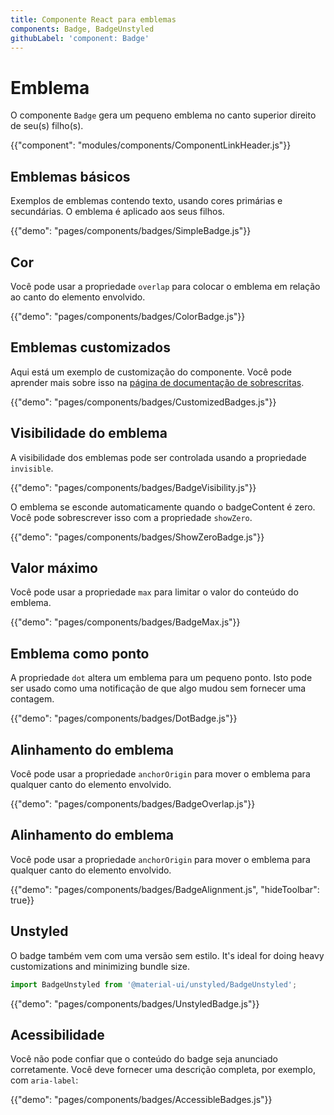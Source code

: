 ```yaml
---
title: Componente React para emblemas
components: Badge, BadgeUnstyled
githubLabel: 'component: Badge'
---
```


# Emblema

<p class="description">O componente <code>Badge</code> gera um pequeno emblema no canto superior direito de seu(s) filho(s).</p>

{{"component": "modules/components/ComponentLinkHeader.js"}}

## Emblemas básicos

Exemplos de emblemas contendo texto, usando cores primárias e secundárias. O emblema é aplicado aos seus filhos.

{{"demo": "pages/components/badges/SimpleBadge.js"}}

## Cor

Você pode usar a propriedade `overlap` para colocar o emblema em relação ao canto do elemento envolvido.

{{"demo": "pages/components/badges/ColorBadge.js"}}

## Emblemas customizados

Aqui está um exemplo de customização do componente. Você pode aprender mais sobre isso na [página de documentação de sobrescritas](/customization/how-to-customize/).

{{"demo": "pages/components/badges/CustomizedBadges.js"}}

## Visibilidade do emblema

A visibilidade dos emblemas pode ser controlada usando a propriedade `invisible`.

{{"demo": "pages/components/badges/BadgeVisibility.js"}}

O emblema se esconde automaticamente quando o badgeContent é zero. Você pode sobrescrever isso com a propriedade `showZero`.

{{"demo": "pages/components/badges/ShowZeroBadge.js"}}

## Valor máximo

Você pode usar a propriedade `max` para limitar o valor do conteúdo do emblema.

{{"demo": "pages/components/badges/BadgeMax.js"}}

## Emblema como ponto

A propriedade `dot` altera um emblema para um pequeno ponto. Isto pode ser usado como uma notificação de que algo mudou sem fornecer uma contagem.

{{"demo": "pages/components/badges/DotBadge.js"}}

## Alinhamento do emblema

Você pode usar a propriedade `anchorOrigin` para mover o emblema para qualquer canto do elemento envolvido.

{{"demo": "pages/components/badges/BadgeOverlap.js"}}

## Alinhamento do emblema

Você pode usar a propriedade `anchorOrigin` para mover o emblema para qualquer canto do elemento envolvido.

{{"demo": "pages/components/badges/BadgeAlignment.js", "hideToolbar": true}}

## Unstyled

O badge também vem com uma versão sem estilo. It's ideal for doing heavy customizations and minimizing bundle size.

```js
import BadgeUnstyled from '@material-ui/unstyled/BadgeUnstyled';
```

{{"demo": "pages/components/badges/UnstyledBadge.js"}}

## Acessibilidade

Você não pode confiar que o conteúdo do badge seja anunciado corretamente. Você deve fornecer uma descrição completa, por exemplo, com `aria-label`:

{{"demo": "pages/components/badges/AccessibleBadges.js"}}
